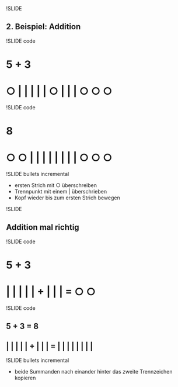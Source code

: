 !SLIDE

## 2. Beispiel: Addition

!SLIDE code

# 5 + 3
# ○ | | | | | ○ | | | ○ ○ ○

!SLIDE code

# 8
# ○ ○ | | | | | | | | ○ ○ ○

!SLIDE bullets incremental

* ersten Strich mit ○ überschreiben
* Trennpunkt mit einem | überschrieben
* Kopf wieder bis zum ersten Strich bewegen

!SLIDE

## Addition mal richtig


!SLIDE code

# 5 + 3
# | | | | | + | | | = ○ ○

!SLIDE code

## 5 + 3 = 8
## | | | | | + | | | = | | | | | | | |

!SLIDE bullets incremental

* beide Summanden nach einander hinter das zweite Trennzeichen kopieren
